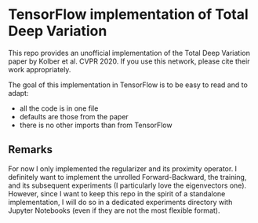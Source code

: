 # TensorFlow implementation of Total Deep Variation

This repo provides an unofficial implementation of the Total Deep Variation paper by Kolber et al. CVPR 2020.
If you use this network, please cite their work appropriately.

The goal of this implementation in TensorFlow is to be easy to read and to adapt:

- all the code is in one file
- defaults are those from the paper
- there is no other imports than from TensorFlow

## Remarks

For now I only implemented the regularizer and its proximity operator.
I definitely want to implement the unrolled Forward-Backward, the training, and its subsequent experiments (I particularly love the eigenvectors one).
However, since I want to keep this repo in the spirit of a standalone implementation, I will do so in a dedicated experiments directory with Jupyter Notebooks (even if they are not the most flexible format).
